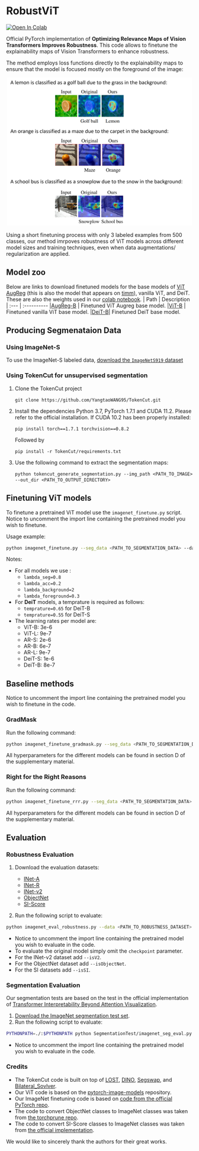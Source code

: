 # RobustViT

[![Open In Colab](https://colab.research.google.com/assets/colab-badge.svg)](https://colab.research.google.com/github/hila-chefer/RobustViT/blob/master/RobustViT.ipynb)

Official PyTorch implementation of **Optimizing Relevance Maps of Vision Transformers Improves Robustness**. This code allows to 
finetune the explainability maps of Vision Transformers to enhance robustness.

The method employs loss functions directly to the explainability maps to ensure that the model is focused mostly on the foreground of the image:
<p align="center">
  <img width="500" height="400" src="teaser.png">
</p>
Using a short finetuning process with only 3 labeled examples from 500 classes, our method imrpoves robustness of ViT models across different model sizes and training techniques, even when data augmentations/ regularization are applied.

## Model zoo
Below are links to download finetuned models for the base models of [ViT AugReg](https://arxiv.org/abs/2106.10270) (this is also the model that appears on [timm](https://github.com/rwightman/pytorch-image-models/blob/master/timm/models/vision_transformer.py)), vanilla ViT, and DeiT. 
These are also the weights used in our [colab notebook](https://colab.research.google.com/github/hila-chefer/RobustViT/blob/master/RobustViT.ipynb).
| Path | Description
| :--- | :----------
|[AugReg-B](https://drive.google.com/file/d/1jbWiuBrL4sKpAjG3x4oGbs3WOC2UdbIb/view?usp=sharing) | Finetuned ViT Augreg base model.
|[ViT-B](https://drive.google.com/file/d/1vDmuvbdLbYVAqWz6yVM4vT1Wdzt8KV-g/view?usp=sharing) | Finetuned vanilla ViT base model.
|[DeiT-B](https://drive.google.com/file/d/1DHKX_s8rVCDiX4pwnuCCZdGWsOl4SFMn/view?usp=sharing)| Finetuned DeiT base model.

## Producing Segmenataion Data
### Using ImageNet-S
To use the ImageNet-S labeled data, [download the `ImageNetS919` dataset](https://github.com/UnsupervisedSemanticSegmentation/ImageNet-S)

### Using TokenCut for unsupervised segmentation
1.  Clone the TokenCut project
    ```
    git clone https://github.com/YangtaoWANG95/TokenCut.git
    ```
2.  Install the dependencies
    Python 3.7, PyTorch 1.7.1 and CUDA 11.2. Please refer to the official installation. If CUDA 10.2 has been properly installed:
    ```
    pip install torch==1.7.1 torchvision==0.8.2
    ```
    Followed by
    ```
    pip install -r TokenCut/requirements.txt
    
3. Use the following command to extract the segmentation maps:
    ```
   python tokencut_generate_segmentation.py --img_path <PATH_TO_IMAGE> --out_dir <PATH_TO_OUTPUT_DIRECTORY>    
   ```


## Finetuning ViT models

To finetune a pretrained ViT model use the `imagenet_finetune.py` script. Notice to uncomment the import line containing the pretrained model you 
wish to finetune.

Usage example:

```bash
python imagenet_finetune.py --seg_data <PATH_TO_SEGMENTATION_DATA> --data <PATH_TO_IMAGENET> --gpu 0  --lr <LR> --lambda_seg <SEG> --lambda_acc <ACC> --lambda_background <BACK> --lambda_foreground <FORE>
```

Notes:

* For all models we use :
    * `lambda_seg=0.8`
    * `lambda_acc=0.2`
    * `lambda_background=2`
    * `lambda_foreground=0.3`
 * For **DeiT** models, a temprature is required as follows:
    * `temprature=0.65` for DeiT-B
    * `temprature=0.55` for DeiT-S
 * The learning rates per model are:
    * ViT-B: 3e-6
    * ViT-L: 9e-7
    * AR-S: 2e-6
    * AR-B: 6e-7
    * AR-L: 9e-7
    * DeiT-S: 1e-6
    * DeiT-B: 8e-7

## Baseline methods
Notice to uncomment the import line containing the pretrained model you wish to finetune in the code.

### GradMask
Run the following command: 
```bash
python imagenet_finetune_gradmask.py --seg_data <PATH_TO_SEGMENTATION_DATA> --data <PATH_TO_IMAGENET> --gpu 0  --lr <LR> --lambda_seg <SEG> --lambda_acc <ACC>
```
All hyperparameters for the different models can be found in section D of the supplementary material.

### Right for the Right Reasons
Run the following command: 
```bash
python imagenet_finetune_rrr.py --seg_data <PATH_TO_SEGMENTATION_DATA> --data <PATH_TO_IMAGENET> --gpu 0  --lr <LR> --lambda_seg <SEG> --lambda_acc <ACC>
```
All hyperparameters for the different models can be found in section D of the supplementary material.

## Evaluation

### Robustness Evaluation

1. Download the evaluation datasets: 
    * [INet-A](https://github.com/hendrycks/natural-adv-examples)
    * [INet-R](https://github.com/hendrycks/imagenet-r)
    * [INet-v2](https://github.com/modestyachts/ImageNetV2)
    * [ObjectNet](https://objectnet.dev/)
    * [SI-Score](https://github.com/google-research/si-score)

2. Run the following script to evaluate:
 
```bash
python imagenet_eval_robustness.py --data <PATH_TO_ROBUSTNESS_DATASET> --batch-size <BATCH_SIZE> --evaluate --checkpoint <PATH_TO_FINETUNED_CHECKPOINT>
```
* Notice to uncomment the import line containing the pretrained model you wish to evaluate in the code.
* To evaluate the original model simply omit the `checkpoint` parameter.
* For the INet-v2 dataset add `--isV2`.
* For the ObjectNet dataset add `--isObjectNet`.
* For the SI datasets add `--isSI`.

### Segmentation Evaluation
Our segmentation tests are based on the test in the official implementation of [Transformer Interpretability Beyond Attention Visualization](https://github.com/hila-chefer/Transformer-Explainability).
1. [Download the ImageNet segmentation test set](https://github.com/hila-chefer/Transformer-Explainability#section-a-segmentation-results).
2. Run the following script to evaluate:
 
 ```bash
PYTHONPATH=./:$PYTHONPATH python SegmentationTest/imagenet_seg_eval.py  --imagenet-seg-path <PATH_TO_gtsegs_ijcv.mat>
```
* Notice to uncomment the import line containing the pretrained model you wish to evaluate in the code.

### Credits
* The TokenCut code is built on top of [LOST](https://github.com/valeoai/LOST), [DINO](https://github.com/facebookresearch/dino), [Segswap](https://github.com/XiSHEN0220/SegSwap), and [Bilateral_Sovlver](https://github.com/poolio/bilateral_solver). 
* Our ViT code is based on the [pytorch-image-models](https://github.com/rwightman/pytorch-image-models) repository.
* Our ImageNet finetuning code is based on [code from the official PyTorch repo](https://github.com/pytorch/examples/blob/main/imagenet/main.py).
* The code to convert ObjectNet classes to ImageNet classes was taken from [the torchprune repo](https://github.com/lucaslie/torchprune/blob/b753745b773c3ed259bf819d193ce8573d89efbb/src/torchprune/torchprune/util/datasets/objectnet.py).
* The code to convert SI-Score classes to ImageNet classes was taken from [the official implementation](https://github.com/google-research/si-score).

We would like to sincerely thank the authors for their great works. 
